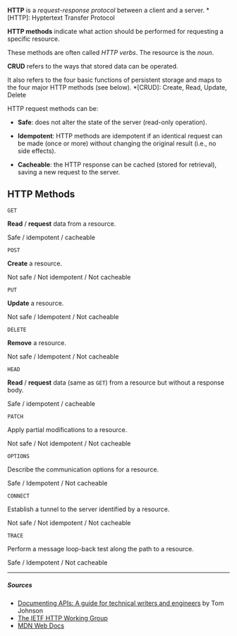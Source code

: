 **HTTP** is a *request-response protocol* between a client and a server.
*[HTTP]: Hyptertext Transfer Protocol

**HTTP methods** indicate what action should be performed for requesting a specific resource.

These methods are often called *HTTP verbs*. The resource is the *noun*.


**CRUD** refers to the ways that stored data can be operated.

It also refers to the four basic functions of persistent storage and maps to the four major HTTP methods (see below).
*[CRUD]: Create, Read, Update, Delete

HTTP request methods can be:

- **Safe**: does not alter the state of the server (read-only operation).

- **Idempotent**: HTTP methods are idempotent if an identical request can be made (once or more) without changing the original result (i.e., no side effects).

- **Cacheable**: the HTTP response can be cached (stored for retrieval), saving a new request to the server.

## HTTP Methods
`GET`

**Read** / **request** data from a resource.

Safe / idempotent / cacheable

`POST`

**Create** a resource.

Not safe / Not idempotent / Not cacheable

`PUT`

**Update** a resource.

Not safe / Idempotent / Not cacheable

`DELETE`

**Remove** a resource.

Not safe / Idempotent / Not cacheable

`HEAD`

**Read** / **request** data (same as `GET`) from a resource but without a response body.

Safe / idempotent / cacheable

`PATCH`

Apply partial modifications to a resource.

Not safe / Not idempotent / Not cacheable

`OPTIONS`

Describe the communication options for a resource.

Safe / Idempotent / Not cacheable

`CONNECT`

Establish a tunnel to the server identified by a resource.

Not safe / Not idempotent / Not cacheable

`TRACE`

Perform a message loop-back test along the path to a resource.

Safe / Idempotent / Not cacheable

***

##### Sources
- [Documenting APIs: A guide for technical writers and engineers](https://idratherbewriting.com/learnapidoc/) by Tom Johnson
- [The IETF HTTP Working Group](https://httpwg.org/)
- [MDN Web Docs](https://developer.mozilla.org/en-US/)